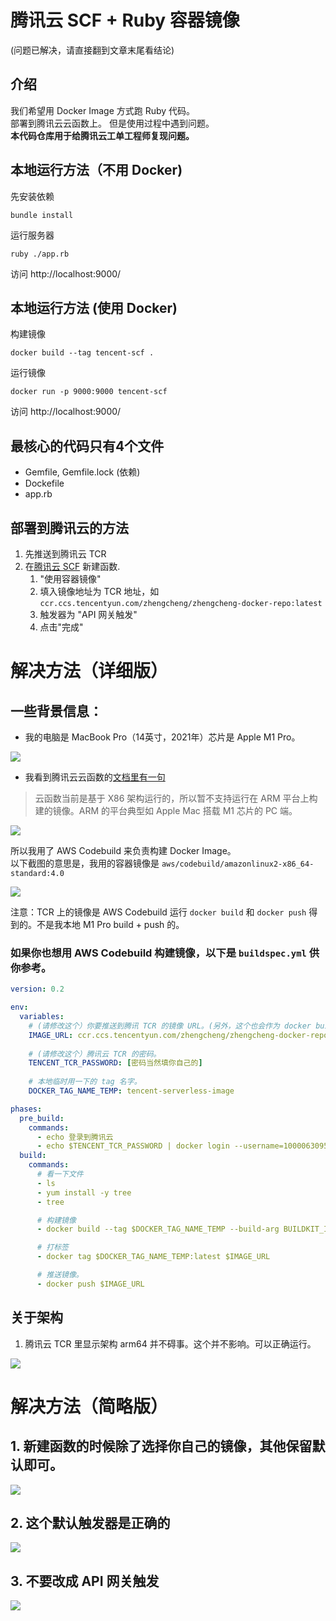 # 腾讯云 SCF + Ruby 容器镜像
(问题已解决，请直接翻到文章末尾看结论)

## 介绍
我们希望用 Docker Image 方式跑 Ruby 代码。  
部署到腾讯云云函数上。
但是使用过程中遇到问题。   
**本代码仓库用于给腾讯云工单工程师复现问题。**     

## 本地运行方法（不用 Docker)

先安装依赖
```
bundle install
```

运行服务器
```
ruby ./app.rb
```

访问 http://localhost:9000/

## 本地运行方法 (使用 Docker)
构建镜像
```
docker build --tag tencent-scf .
```

运行镜像
```
docker run -p 9000:9000 tencent-scf
```

访问 http://localhost:9000/

## 最核心的代码只有4个文件
* Gemfile, Gemfile.lock (依赖)
* Dockefile
* app.rb

## 部署到腾讯云的方法
1. 先推送到腾讯云 TCR 
2. 在[腾讯云 SCF](https://console.cloud.tencent.com/scf/list) 新建函数.
   1. "使用容器镜像"
   2. 填入镜像地址为 TCR 地址，如 `ccr.ccs.tencentyun.com/zhengcheng/zhengcheng-docker-repo:latest`
   3. 触发器为 "API 网关触发"
   4. 点击"完成"

# 解决方法（详细版）

## 一些背景信息：
* 我的电脑是 MacBook Pro（14英寸，2021年）芯片是 Apple M1 Pro。

![](img/m1pro.jpg)


* 我看到腾讯云云函数的[文档里有一句](https://cloud.tencent.com/document/product/583/56051)

> 云函数当前是基于 X86 架构运行的，所以暂不支持运行在 ARM 平台上构建的镜像。ARM 的平台典型如 Apple Mac 搭载 M1 芯片的 PC 端。

![](./img/x86.jpg)

所以我用了 AWS Codebuild 来负责构建 Docker Image。  
以下截图的意思是，我用的容器镜像是 `aws/codebuild/amazonlinux2-x86_64-standard:4.0`

![](img/codebuild.jpg)

注意：TCR 上的镜像是 AWS Codebuild 运行 `docker build` 和 `docker push` 得到的。不是我本地 M1 Pro build + push 的。

### 如果你也想用 AWS Codebuild 构建镜像，以下是 `buildspec.yml` 供你参考。

```yml
version: 0.2

env:
  variables:
    # (请修改这个）你要推送到腾讯 TCR 的镜像 URL。(另外，这个也会作为 docker build 的 --cache-from 参数）
    IMAGE_URL: ccr.ccs.tencentyun.com/zhengcheng/zhengcheng-docker-repo:latest
    
    # (请修改这个）腾讯云 TCR 的密码。
    TENCENT_TCR_PASSWORD: [密码当然填你自己的]
    
    # 本地临时用一下的 tag 名字。
    DOCKER_TAG_NAME_TEMP: tencent-serverless-image

phases:
  pre_build:
    commands:
      - echo 登录到腾讯云
      - echo $TENCENT_TCR_PASSWORD | docker login --username=100006309506 --password-stdin  https://ccr.ccs.tencentyun.com
  build:
    commands:
      # 看一下文件
      - ls
      - yum install -y tree
      - tree

      # 构建镜像
      - docker build --tag $DOCKER_TAG_NAME_TEMP --build-arg BUILDKIT_INLINE_CACHE=1 --cache-from $IMAGE_URL --file Dockerfile ./

      # 打标签
      - docker tag $DOCKER_TAG_NAME_TEMP:latest $IMAGE_URL

      # 推送镜像。
      - docker push $IMAGE_URL
```


## 关于架构
1. 腾讯云 TCR 里显示架构 arm64 并不碍事。这个并不影响。可以正确运行。

![](img/tcr.jpg)

# 解决方法（简略版）
## 1. 新建函数的时候除了选择你自己的镜像，其他保留默认即可。  
![](img/create-scf-function.jpg)

## 2. 这个默认触发器是正确的
![](img/trigger-correct.jpg)

## 3. 不要改成 API 网关触发
![](img/trigger-wrong.jpg)

